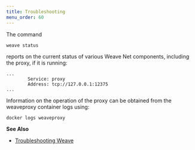 ```yaml
---
title: Troubleshooting
menu_order: 60
---
```


The command

    weave status

reports on the current status of various Weave Net components, including
the proxy, if it is running:

```
...
        Service: proxy
        Address: tcp://127.0.0.1:12375
...
```

Information on the operation of the proxy can be obtained from the
weaveproxy container logs using:

    docker logs weaveproxy

**See Also**

 * [Troubleshooting Weave](/site/troubleshooting.md)
